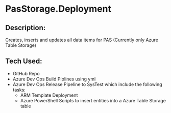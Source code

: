 # PasStorage.Deployment

## Description: 
Creates, inserts and updates all data items for PAS (Currently only Azure Table Storage)

## Tech Used:
* GitHub Repo
* Azure Dev Ops Build Piplines using yml
* Azure Dev Ops Release Pipeline to SysTest which include the following tasks:
  + ARM Template Deployment
  + Azure PowerShell Scripts to insert entities into a Azure Table Storage table
